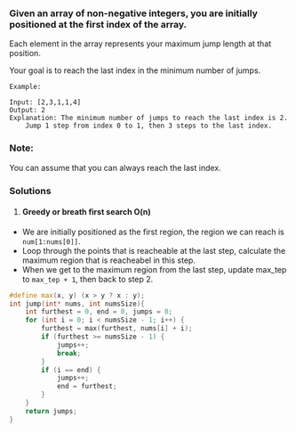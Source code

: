 ### Given an array of non-negative integers, you are initially positioned at the first index of the array.

Each element in the array represents your maximum jump length at that position.

Your goal is to reach the last index in the minimum number of jumps.

```
Example:

Input: [2,3,1,1,4]
Output: 2
Explanation: The minimum number of jumps to reach the last index is 2.
    Jump 1 step from index 0 to 1, then 3 steps to the last index.
```

### Note:

You can assume that you can always reach the last index.

### Solutions

1. #### Greedy or breath first search O(n)

- We are initially positioned as the first region, the region we can reach is `num[1:nums[0]]`.
- Loop through the points that is reacheable at the last step, calculate the maximum region that is reacheabel in this step.
- When we get to the maximum region from the last step, update max_tep to `max_tep + 1`, then back to step 2.

```c++
#define max(x, y) (x > y ? x : y);
int jump(int* nums, int numsSize){
    int furthest = 0, end = 0, jumps = 0;
    for (int i = 0; i < numsSize - 1; i++) {
        furthest = max(furthest, nums[i] + i);
        if (furthest >= numsSize - 1) {
            jumps++;
            break;
        }
        if (i == end) {
            jumps++;
            end = furthest;
        }
    }
    return jumps;
}
```